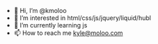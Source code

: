 - 👋 Hi, I’m @kmoloo
- 👀 I’m interested in html/css/js/jquery/liquid/hubl
- 🌱 I’m currently learning js
- 📫 How to reach me kyle@moloo.com

<!---
kmoloo/kmoloo is a ✨ special ✨ repository because its `README.md` (this file) appears on your GitHub profile.
You can click the Preview link to take a look at your changes.
--->
